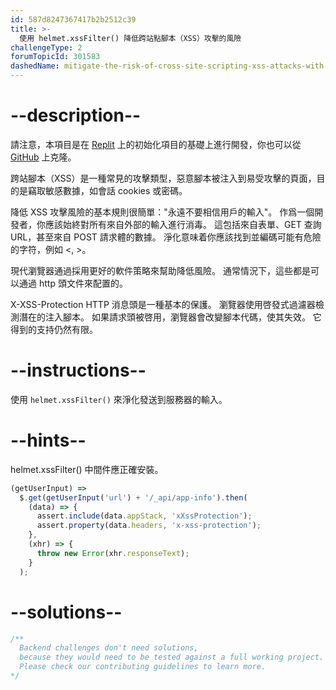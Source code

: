 ```yaml
---
id: 587d8247367417b2b2512c39
title: >-
  使用 helmet.xssFilter() 降低跨站點腳本（XSS）攻擊的風險
challengeType: 2
forumTopicId: 301583
dashedName: mitigate-the-risk-of-cross-site-scripting-xss-attacks-with-helmet-xssfilter
---
```


# --description--

請注意，本項目是在 <a href="https://replit.com/github/topcoder-platform/boilerplate-infosec" target="_blank" rel="noopener noreferrer nofollow">Replit</a> 上的初始化項目的基礎上進行開發，你也可以從 <a href="https://github.com/topcoder-platform/boilerplate-infosec/" target="_blank" rel="noopener noreferrer nofollow">GitHub</a> 上克隆。

跨站腳本（XSS）是一種常見的攻擊類型，惡意腳本被注入到易受攻擊的頁面，目的是竊取敏感數據，如會話 cookies 或密碼。

降低 XSS 攻擊風險的基本規則很簡單："永遠不要相信用戶的輸入"。 作爲一個開發者，你應該始終對所有來自外部的輸入進行消毒。 這包括來自表單、GET 查詢URL，甚至來自 POST 請求體的數據。 淨化意味着你應該找到並編碼可能有危險的字符，例如 &lt;, >。

現代瀏覽器通過採用更好的軟件策略來幫助降低風險。 通常情況下，這些都是可以通過 http 頭文件來配置的。

X-XSS-Protection HTTP 消息頭是一種基本的保護。 瀏覽器使用啓發式過濾器檢測潛在的注入腳本。 如果請求頭被啓用，瀏覽器會改變腳本代碼，使其失效。 它得到的支持仍然有限。

# --instructions--

使用 `helmet.xssFilter()` 來淨化發送到服務器的輸入。

# --hints--

helmet.xssFilter() 中間件應正確安裝。

```js
(getUserInput) =>
  $.get(getUserInput('url') + '/_api/app-info').then(
    (data) => {
      assert.include(data.appStack, 'xXssProtection');
      assert.property(data.headers, 'x-xss-protection');
    },
    (xhr) => {
      throw new Error(xhr.responseText);
    }
  );
```

# --solutions--

```js
/**
  Backend challenges don't need solutions, 
  because they would need to be tested against a full working project. 
  Please check our contributing guidelines to learn more.
*/
```
